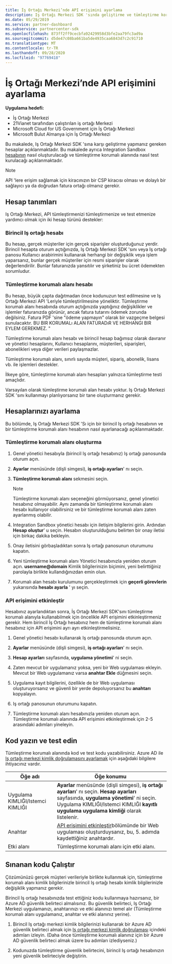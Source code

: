 ```yaml
---
title: İş Ortağı Merkezi’nde API erişimini ayarlama
description: Iş Ortağı Merkezi SDK 'sında geliştirme ve tümleştirme korumalı alanında test için hesapları ayarlayın.
ms.date: 05/29/2019
ms.service: partner-dashboard
ms.subservice: partnercenter-sdk
ms.openlocfilehash: 873ff2ff9cecbfa92429958d3bfe2aa79fc3ad9a
ms.sourcegitcommit: d5de47c08ba661ba5de4935caa6843d7c2c91710
ms.translationtype: MT
ms.contentlocale: tr-TR
ms.lasthandoff: 09/28/2020
ms.locfileid: "97769418"
---
```

# <a name="set-up-api-access-in-partner-center"></a>İş Ortağı Merkezi’nde API erişimini ayarlama

**Uygulama hedefi:**

- İş Ortağı Merkezi
- 21Vianet tarafından çalıştırılan iş ortağı Merkezi
- Microsoft Cloud for US Government için İş Ortağı Merkezi
- Microsoft Bulut Almanya için İş Ortağı Merkezi

Bu makalede, Iş Ortağı Merkezi SDK 'sına karşı geliştirme yapmanız gereken hesaplar açıklanmaktadır. Bu makalede ayrıca Integration Sandbox [hesabının](#integration-sandbox-account) nasıl oluşturulacağı ve tümleştirme korumalı alanında nasıl test kurulacağı açıklanmaktadır.

>[!NOTE]
>API 'lere erişim sağlamak için kiracınızın bir CSP kiracısı olması ve dolaylı bir sağlayıcı ya da doğrudan fatura ortağı olmanız gerekir.

## <a name="account-definitions"></a>Hesap tanımları

Iş Ortağı Merkezi, API tümleştirmenizi tümleştirmenize ve test etmenize yardımcı olmak için iki hesap türünü destekler:

### <a name="primary-partner-account"></a>Birincil Iş ortağı hesabı

Bu hesap, gerçek müşteriler için gerçek siparişler oluşturduğunuz yerdir. Birincil hesapta oturum açtığınızda, Iş Ortağı Merkezi SDK 'sını veya Iş ortağı panosu Kullanıcı arabirimini kullanarak herhangi bir değişiklik veya işlem yaparsanız, bunlar gerçek müşteriler için resmi siparişler olarak değerlendirilir. Bunlar faturanızda yansıtılır ve şirketiniz bu ücret ödemekten sorumludur.

### <a name="integration-sandbox-account"></a>Tümleştirme korumalı alanı hesabı

Bu hesap, büyük çapta dağıtmadan önce kodunuzun test edilmesine ve Iş Ortağı Merkezi API 'Leriyle tümleştirilmesine yöneliktir. Tümleştirme korumalı alanı hesabında oturum açtığınızda yaptığınız değişiklikler ve işlemler faturanızda görünür, ancak fatura tutarını ödemek zorunda değilsiniz. Fatura PDF 'sine "ödeme yapmayın" olarak bir vazgeçme belgesi sunulacaktır. BU BIR KORUMALı ALAN FATURADıR VE HERHANGI BIR EYLEM GEREKMEZ. "

Tümleştirme korumalı alanı hesabı ve birincil hesap bağımsız olarak davranır ve yönetici hesaplarını, Kullanıcı hesaplarını, müşterileri, siparişleri, abonelikleri veya diğer verileri paylaşmazlar.

Tümleştirme korumalı alanı, sınırlı sayıda müşteri, sipariş, abonelik, lisans vb. ile işlemleri destekler.

İlkeye göre, tümleştirme korumalı alanı hesapları yalnızca tümleştirme testi amaçlıdır.

Varsayılan olarak tümleştirme korumalı alan hesabı yoktur. Iş Ortağı Merkezi SDK 'sını kullanmayı planlıyorsanız bir tane oluşturmanız gerekir.

## <a name="set-up-your-accounts"></a>Hesaplarınızı ayarlama

Bu bölümde, Iş Ortağı Merkezi SDK 'Sı için bir birincil Iş ortağı hesabının ve bir tümleştirme korumalı alanı hesabının nasıl ayarlanacağı açıklanmaktadır.

### <a name="create-an-integration-sandbox"></a>Tümleştirme korumalı alanı oluşturma

1. Genel yönetici hesabıyla (birincil Iş ortağı hesabınız) Iş ortağı panosunda oturum açın.

2. **Ayarlar** menüsünde (dişli simgesi), **iş ortağı ayarları**' nı seçin.

3. **Tümleştirme korumalı alanı** sekmesini seçin.

    >[!NOTE]
    >Tümleştirme korumalı alanı seçeneğini görmüyorsanız, genel yönetici hesabınız olmayabilir. Aynı zamanda bir tümleştirme korumalı alanı hesabı kullanıyor olabilirsiniz ve bir tümleştirme korumalı alanı zaten ayarlanmış olabilir.

4. Integration Sandbox yönetici hesabı için iletişim bilgilerini girin. Ardından **Hesap oluştur**' u seçin. Hesabın oluşturulduğunu belirten bir onay iletisi için birkaç dakika bekleyin.

5. Onay iletisini görbaşladıktan sonra Iş ortağı panosunun oturumunu kapatın.

6. Yeni tümleştirme korumalı alanı Yönetici hesabınızla yeniden oturum açın. **username@domain** Kimlik bilgilerinizin biçimini, yeni belirttiğiniz parolayla birlikte kullandığınızdan emin olun.

7. Korumalı alan hesabı kurulumunu gerçekleştirmek için **geçerli görevlerin** yukarısında **hesabı ayarla** ' yı seçin.

### <a name="enable-api-access"></a>API erişimini etkinleştir

Hesabınız ayarlandıktan sonra, İş Ortağı Merkezi SDK'sını tümleştirme korumalı alanıyla kullanabilmek için öncelikle API erişimini etkinleştirmeniz gerekir. Hem birincil İş Ortağı hesabınız hem de tümleştirme korumalı alanı hesabınız için API erişimini ayrı ayrı etkinleştirmelisiniz.

1. Genel yönetici hesabı kullanarak Iş ortağı panosunda oturum açın.

2. **Ayarlar** menüsünde (dişli simgesi), **iş ortağı ayarları**' nı seçin.

3. **Hesap ayarları** sayfasında, **uygulama yönetimi**' ni seçin.

4. Zaten mevcut bir uygulamanız yoksa, yeni bir Web uygulaması ekleyin. Mevcut bir Web uygulamanız varsa **anahtar Ekle** düğmesini seçin.

5. Uygulama kayıt bilgilerini, özellikle de bir Web uygulaması oluşturuyorsanız ve güvenli bir yerde depoluyorsanız bu **anahtarı** kopyalayın.

6. Iş ortağı panosunun oturumunu kapatın.

7. Tümleştirme korumalı alanı hesabınızla yeniden oturum açın. Tümleştirme korumalı alanında API erişimini etkinleştirmek için 2-5 arasındaki adımları yineleyin.

## <a name="write-and-test-code"></a>Kod yazın ve test edin

Tümleştirme korumalı alanında kod ve test kodu yazabilirsiniz. Azure AD ile [Iş ortağı merkezi kimlik doğrulamasını ayarlamak](partner-center-authentication.md) için aşağıdaki bilgilere ihtiyacınız vardır.

| Öğe adı | Öğe konumu |
| --------- | ------------- |
| Uygulama KIMLIĞI/Istemci KIMLIĞI | **Ayarlar** menüsünde (dişli simgesi), **iş ortağı ayarları**' nı seçin. **Hesap ayarları** sayfasında, **uygulama yönetimi**' ni seçin. Uygulama KIMLIĞI/Istemci KIMLIĞI **kayıtlı uygulama uygulama kimliği** olarak listelenir. |
| Anahtar | [API erişimini etkinleştir](#enable-api-access)bölümünde bir Web uygulaması oluşturduysanız, bu, 5. adımda kaydettiğiniz anahtardır. |
| Etki alanı | Tümleştirme korumalı alanı için etki alanı. |

## <a name="run-tested-code"></a>Sınanan kodu Çalıştır

Çözümünüzü gerçek müşteri verileriyle birlikte kullanmak için, tümleştirme korumalı alanı kimlik bilgilerinizle birincil Iş ortağı hesabı kimlik bilgilerinizle değişiklik yapmanız gerekir.

Birincil Iş ortağı hesabınızda test ettiğiniz kodu kullanmaya hazırsanız, bir Azure AD güvenlik belirteci almalısınız. Bu güvenlik belirteci, Iş Ortağı Merkezi uygulamanızı, anahtarınızı ve etki alanınızı temel alır (Tümleştirme korumalı alanı uygulamanız, anahtar ve etki alanınız yerine).

1. Birincil Iş ortağı merkezi kimlik bilgilerinizi kullanarak bir Azure AD güvenlik belirteci almak için [Iş ortağı merkezi kimlik doğrulaması](partner-center-authentication.md) içindeki adımları izleyin. (Daha önce tümleştirme korumalı alanınız için bir Azure AD güvenlik belirteci almak üzere bu adımları izlediyseniz.)

2. Kodunuzda tümleştirme güvenlik belirtecini, birincil Iş ortağı hesabınızın yeni güvenlik belirteciyle değiştirin.

